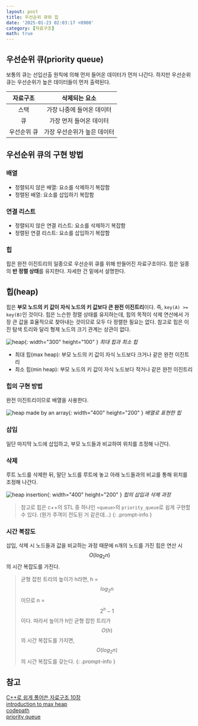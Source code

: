```yaml
---
layout: post
title: 우선순위 큐와 힙
date: '2025-01-23 02:03:17 +0900'
category: [자료구조]
math: true
---
```

## 우선순위 큐(priority queue)
보통의 큐는 선입선출 원칙에 의해 먼저 들어온 데이터가 먼저 나간다. 하지만 우선순위 큐는 우선순위가 높은 데이터들이 먼저 출력된다.

| 자료구조   | 삭제되는 요소              |
| :-------: | :---------------------: |
| 스택       | 가장 나중에 들어온 데이터   |
| 큐         | 가장 먼저 들어온 데이터    |
| 우선순위 큐 | 가장 우선순위가 높은 데이터 |


## 우선순위 큐의 구현 방법
### 배열
- 정렬되지 않은 배열: 요소를 삭제하기 복잡함
- 정렬된 배열: 요소를 삽입하기 복잡함

### 연결 리스트
- 정렬되지 않은 연결 리스트: 요소를 삭제하기 복잡함
- 정렬된 연결 리스트: 요소를 삽입하기 복잡함

### 힙
힙은 완전 이진트리의 일종으로 우선순위 큐를 위해 만들어진 자료구조이다. 힙은 일종의 **반 정렬 상태**를 유지한다. 자세한 건 밑에서 설명한다.


## 힙(heap)
힙은 **부모 노드의 키 값이 자식 노드의 키 값보다 큰 완전 이진트리**이다. 즉, `key(A) >= key(B)`인 것이다. 힙은 느슨한 정렬 상태를 유지하는데, 힙의 목적이 삭제 연산에서 가장 큰 값을 효율적으로 찾아내는 것이므로 모두 다 정렬한 필요는 없다. 참고로 힙은 이진 탐색 트리와 달리 형제 노드의 크기 관계는 상관이 없다.

![heap](https://learnersbucket.com/wp-content/uploads/2020/10/max-and-min-heap-1.png){: width="300" height="100" } _최대 힙과 최소 힙_

- 최대 힙(max heap): 부모 노드의 키 값이 자식 노드보다 크거나 같은 완전 이진트리
- 최소 힙(min heap): 부모 노드의 키 값이 자식 노드보다 작거나 같은 완전 이진트리


### 힙의 구현 방법
완전 이진트리이므로 배열을 사용한다.

![heap made by an array](https://algs4.cs.princeton.edu/24pq/images/heap-representations.png){: width="400" height="200" } _배열로 표현한 힙_


### 삽입
일단 마지막 노드에 삽입하고, 부모 노드들과 비교하여 위치를 조정해 나간다.


### 삭제
루트 노드를 삭제한 뒤, 말단 노드를 루트에 놓고 아래 노드들과의 비교를 통해 위치를 조정해 나간다.

![heap insertion](https://algs4.cs.princeton.edu/24pq/images/heap-ops.png){: width="400" height="200" } _힙의 삽입과 삭제 과정_

> 참고로 힙은 c++의 STL 중 하나인 `<queue>`의 `priority_queue`로 쉽게 구현할 수 있다. (뭔가 주객이 전도된 거 같은데...)
{: .prompt-info }

### 시간 복잡도
삽입, 삭제 시 노드들과 값을 비교하는 과정 때문에 n개의 노드를 가진 힙은 연산 시 $$ O(log_2n) $$의 시간 복잡도를 가진다.

> 균형 잡힌 트리의 높이가 h라면, h = $$ log_2n $$이므로 n = $$ 2^h - 1 $$이다. 따라서 높이가 h인 균형 잡힌 트리가 $$ O(h) $$의 시간 복잡도를 가지면, $$ O(log_2n) $$의 시간 복잡도를 갖는다.
{: .prompt-info }


## 참고
[C++로 쉽게 풀어쓴 자료구조 10장](https://product.kyobobook.co.kr/detail/S000001076271)  
[introduction to max heap](https://www.geeksforgeeks.org/introduction-to-max-heap-data-structure/)  
[codepath](https://guides.codepath.com/compsci/Heaps)  
[priority queue](https://algs4.cs.princeton.edu/24pq/)  